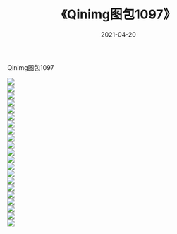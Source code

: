 ﻿---
layout: post
title:  《Qinimg图包1097》
date:   2021-04-20
img: http://imgx.orgx.ga/Qinimg图包/Qinimg图包1097/000.jpg
categories: [美女, 清纯, 唯美]
---

Qinimg图包1097

 ![](http://imgx.orgx.ga/Qinimg图包/Qinimg图包1097/001.jpg) <br>![](http://imgx.orgx.ga/Qinimg图包/Qinimg图包1097/002.jpg) <br>![](http://imgx.orgx.ga/Qinimg图包/Qinimg图包1097/003.jpg) <br>![](http://imgx.orgx.ga/Qinimg图包/Qinimg图包1097/004.jpg) <br>![](http://imgx.orgx.ga/Qinimg图包/Qinimg图包1097/005.jpg) <br>![](http://imgx.orgx.ga/Qinimg图包/Qinimg图包1097/006.jpg) <br>![](http://imgx.orgx.ga/Qinimg图包/Qinimg图包1097/007.jpg) <br>![](http://imgx.orgx.ga/Qinimg图包/Qinimg图包1097/008.jpg) <br>![](http://imgx.orgx.ga/Qinimg图包/Qinimg图包1097/009.jpg) <br>![](http://imgx.orgx.ga/Qinimg图包/Qinimg图包1097/010.jpg) <br>![](http://imgx.orgx.ga/Qinimg图包/Qinimg图包1097/011.jpg) <br>![](http://imgx.orgx.ga/Qinimg图包/Qinimg图包1097/012.jpg) <br>![](http://imgx.orgx.ga/Qinimg图包/Qinimg图包1097/013.jpg) <br>![](http://imgx.orgx.ga/Qinimg图包/Qinimg图包1097/014.jpg) <br>![](http://imgx.orgx.ga/Qinimg图包/Qinimg图包1097/015.jpg) <br>![](http://imgx.orgx.ga/Qinimg图包/Qinimg图包1097/016.jpg) <br>![](http://imgx.orgx.ga/Qinimg图包/Qinimg图包1097/017.jpg) <br>![](http://imgx.orgx.ga/Qinimg图包/Qinimg图包1097/018.jpg) <br>![](http://imgx.orgx.ga/Qinimg图包/Qinimg图包1097/019.jpg) <br>![](http://imgx.orgx.ga/Qinimg图包/Qinimg图包1097/020.jpg) <br>![](http://imgx.orgx.ga/Qinimg图包/Qinimg图包1097/021.jpg) <br>